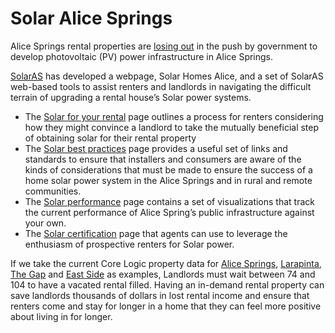 # Solar Alice Springs

Alice Springs rental properties are [losing out](http://www.abc.net.au/news/science/2018-02-18/how-can-renters-get-solar-panels/9409098) in the push by government to develop photovoltaic (PV) power infrastructure in Alice Springs. 

[SolarAS]() has developed a webpage, Solar Homes Alice, and a set of SolarAS web-based tools to assist renters and landlords in navigating the difficult terrain of upgrading a rental house’s Solar power systems.

- The [Solar for your rental]() page outlines a process for renters considering how they might convince a landlord to take the mutually beneficial step of obtaining solar for their rental property
- The [Solar best practices]() page provides a useful set of links and standards to ensure that installers and consumers are aware of the kinds of considerations that must be made to ensure the success of a home solar power system in the Alice Springs and in rural and remote communities.
- The [Solar performance]() page contains a set of visualizations that track the current performance of Alice Spring’s public infrastructure against your own.
- The [Solar certification]() page that agents can use to leverage the enthusiasm of prospective renters for Solar power. 

If we take the current Core Logic property data for [Alice Springs](https://www.yourinvestmentpropertymag.com.au/top-suburbs/nt-0870-alice-springs.aspx), [Larapinta](https://www.yourinvestmentpropertymag.com.au/top-suburbs/nt-0870-larapinta.aspx), [The Gap](https://www.yourinvestmentpropertymag.com.au/top-suburbs/nt-0870-the-gap.aspx) and [East Side](https://www.yourinvestmentpropertymag.com.au/top-suburbs/nt-0870-east-side.aspx) as examples, Landlords must wait between 74 and 104 to have a vacated rental filled. Having an in-demand rental property can save landlords thousands of dollars in lost rental income and ensure that renters come and stay for longer in a home that they can feel more positive about living in for longer.


